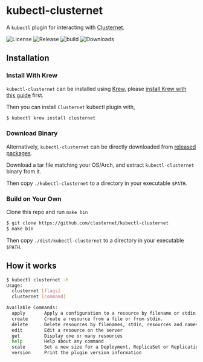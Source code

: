 # kubectl-clusternet

A `kubectl` plugin for interacting with [Clusternet](https://github.com/clusternet/clusternet).

![License](https://img.shields.io/github/license/clusternet/kubectl-clusternet)
![Release](https://img.shields.io/github/v/release/clusternet/kubectl-clusternet)
![build](https://github.com/clusternet/kubectl-clusternet/actions/workflows/ci.yml/badge.svg)
![Downloads](https://img.shields.io/github/downloads/clusternet/kubectl-clusternet/total?color=green)

## Installation

### Install With Krew

`kubectl-clusternet` can be installed using [Krew](https://github.com/kubernetes-sigs/krew),
please [install Krew with this guide](https://krew.sigs.k8s.io/docs/user-guide/setup/install/) first.

Then you can install `Clusternet` kubectl plugin with,

```bash
$ kubectl krew install clusternet
```

### Download Binary

Alternatively, `kubectl-clusternet` can be directly downloaded
from [released packages](https://github.com/clusternet/kubectl-clusternet/releases).

Download a tar file matching your OS/Arch, and extract `kubectl-clusternet` binary from it.

Then copy `./kubectl-clusternet` to a directory in your executable `$PATH`.

### Build on Your Own

Clone this repo and run `make bin`

```bash
$ git clone https://github.com/clusternet/kubectl-clusternet
$ make bin
```

Then copy `./dist/kubectl-clusternet` to a directory in your executable `$PATH`.

## How it works

```bash
$ kubectl clusternet -h
Usage:
  clusternet [flags]
  clusternet [command]

Available Commands:
  apply       Apply a configuration to a resource by filename or stdin
  create      Create a resource from a file or from stdin.
  delete      Delete resources by filenames, stdin, resources and names, or by resources and label selector
  edit        Edit a resource on the server
  get         Display one or many resources
  help        Help about any command
  scale       Set a new size for a Deployment, ReplicaSet or Replication Controller
  version     Print the plugin version information
```
